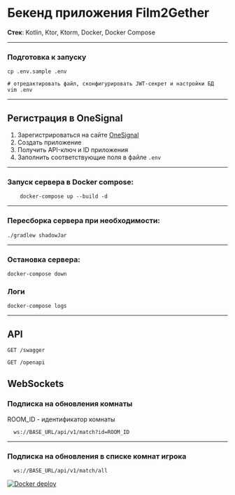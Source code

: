 # Бекенд приложения Film2Gether

__Стек__: Kotlin, Ktor, Ktorm, Docker, Docker Compose

---

### Подготовка к запуску

```shell
cp .env.sample .env

# отредактировать файл, сконфигурировать JWT-секрет и настройки БД
vim .env
```

---

## Регистрация в OneSignal

1. Зарегистрироваться на сайте [OneSignal](https://onesignal.com/)
2. Создать приложение
3. Получить API-ключ и ID приложения
4. Заполнить соответствующие поля в файле `.env`

---

### Запуск сервера в Docker compose:

```shell
    docker-compose up --build -d
```

---

### Пересборка сервера при необходимости:

```shell
./gradlew shadowJar
```

---

### Остановка сервера:

```shell
docker-compose down
```

### Логи

```shell
docker-compose logs
```

---

## API

```http request
GET /swagger

GET /openapi
```

## WebSockets


### Подписка на обновления комнаты
  
ROOM_ID - идентификатор комнаты
```
  ws://BASE_URL/api/v1/match?id=ROOM_ID
```

---
### Подписка на обновления в списке комнат игрока

  ```
    ws://BASE_URL/api/v1/match/all
  ```

[![Docker deploy](https://github.com/CTACEK/F2GBackend/actions/workflows/autodeploy.yml/badge.svg?branch=dev&event=push)](https://github.com/CTACEK/F2GBackend/actions/workflows/autodeploy.yml)
